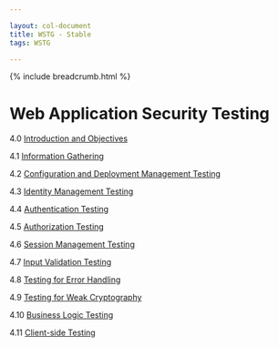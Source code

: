 ```yaml
---

layout: col-document
title: WSTG - Stable
tags: WSTG

---
```


{% include breadcrumb.html %}
# Web Application Security Testing

4.0 [Introduction and Objectives](00-Introduction_and_Objectives/README.md)

4.1 [Information Gathering](01-Information_Gathering/README.md)

4.2 [Configuration and Deployment Management Testing](02-Configuration_and_Deployment_Management_Testing/README.md)

4.3 [Identity Management Testing](03-Identity_Management_Testing/README.md)

4.4 [Authentication Testing](04-Authentication_Testing/README.md)

4.5 [Authorization Testing](05-Authorization_Testing/README.md)

4.6 [Session Management Testing](06-Session_Management_Testing/README.md)

4.7 [Input Validation Testing](07-Input_Validation_Testing/README.md)

4.8 [Testing for Error Handling](08-Testing_for_Error_Handling/README.md)

4.9 [Testing for Weak Cryptography](09-Testing_for_Weak_Cryptography/README.md)

4.10 [Business Logic Testing](10-Business_Logic_Testing/README.md)

4.11 [Client-side Testing](11-Client-side_Testing/README.md)
